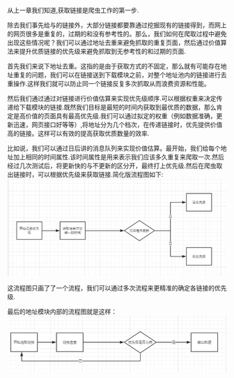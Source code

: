 从上一章我们知道,获取链接是爬虫工作的第一步.

除去我们事先给与的链接外，大部分链接都要靠通过挖掘现有的链接得到，而网上的网页很多是重复的，过期的和没有参考性的。那么，我们如何在爬取过程中避免出现这些情况呢？我们可以通过地址去重来避免抓取的重复页面，然后通过价值算法来提升优质链接的优先级来避免抓取到无参考性的和过期的页面.

  
首先我们来说下地址去重。这指的是由于获取方式的不固定，那么就有可能存在地址重复的问题，我们可以在链接送到下载模块之前，对整个地址池内的链接进行去重操作.这样我们就可以防止同一个链接反复多次抓取从而浪费资源和性能。

  
然后我们通过通过对链接进行价值估算来实现优先级顺序.可以根据权重来决定传递给下载模块的链接.既然我们目标是最短的时间内获取到最优质的数据，那么肯定是高价值的页面具有最高优先级.我们可以通过拟定的权重（例如数据准确，更新迅速，网页接口好等等）,将地址分为几个档次，在传递链接时，优先提供价值高的链接。这样可以有效的提高获取优质数量的效率.

  
比如说，我们可以通过日后讲的消息队列来实现价值估算。最开始，我们给每个地址加上相同的时间属性.该时间属性是用来表示我们应该多久重复来爬取一次.然后经过几次测试后，将更新快的与不更新的区分开，最终打上优先级.然后在爬虫取出链接时，可以根据优先级来获取链接.简化版流程图如下:![](/assets/QQ截图20170805003616.png)

这流程图只画了了一个流程，我们可以通过多次流程来更精准的确定各链接的优先级.



最后的地址模块内部的流程图就是这样：![](/assets/QQ截图20170805003332.png)

